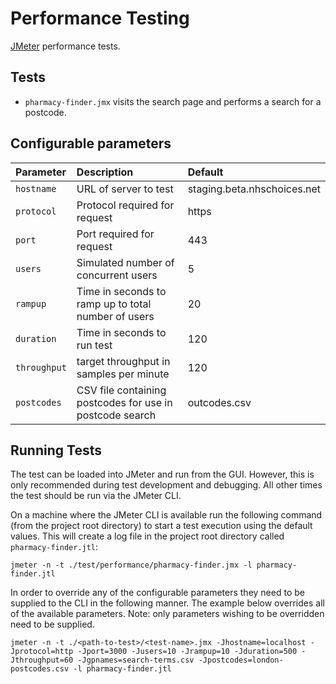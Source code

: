 # Performance Testing

[JMeter](http://jmeter.apache.org/) performance tests.

## Tests

* `pharmacy-finder.jmx` visits the search page and performs a search for a
  postcode.

## Configurable parameters

| Parameter    | Description                                              | Default                     |
| :----------- | :------------------------------------------------------- | :-------------------------- |
| `hostname`   | URL of server to test                                    | staging.beta.nhschoices.net |
| `protocol`   | Protocol required for request                            | https                       |
| `port`       | Port required for request                                | 443                         |
| `users`      | Simulated number of concurrent users                     | 5                           |
| `rampup`     | Time in seconds to ramp up to total number of users      | 20                          |
| `duration`   | Time in seconds to run test                              | 120                         |
| `throughput` | target throughput in samples per minute                  | 120                         |
| `postcodes`  | CSV file containing postcodes for use in postcode search | outcodes.csv                |

## Running Tests

The test can be loaded into JMeter and run from the GUI. However, this is only
recommended during test development and debugging. All other times the test
should be run via the JMeter CLI.

On a machine where the JMeter CLI is available run the following command (from
the project root directory) to start a test execution using the default values.
This will create a log file in the project root directory called
`pharmacy-finder.jtl`:

`jmeter -n -t ./test/performance/pharmacy-finder.jmx -l pharmacy-finder.jtl`

In order to override any of the configurable parameters they need to be
supplied to the CLI in the following manner. The example below overrides all of
the available parameters.
Note: only parameters wishing to be overridden need to be supplied.

`jmeter -n -t ./<path-to-test>/<test-name>.jmx
-Jhostname=localhost -Jprotocol=http -Jport=3000 -Jusers=10 -Jrampup=10
-Jduration=500 -Jthroughput=60 -Jgpnames=search-terms.csv
-Jpostcodes=london-postcodes.csv -l pharmacy-finder.jtl`
